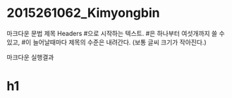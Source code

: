 # 2015261062_Kimyongbin


마크다운 문법
제목 Headers
#으로 시작하는 텍스트.
#은 하나부터 여섯개까지 쓸 수 있고, #이 늘어날때마다 제목의 수준은 내려간다.
(보통 글씨 크기가 작아진다.)

마크다운	실행결과
# h1 
